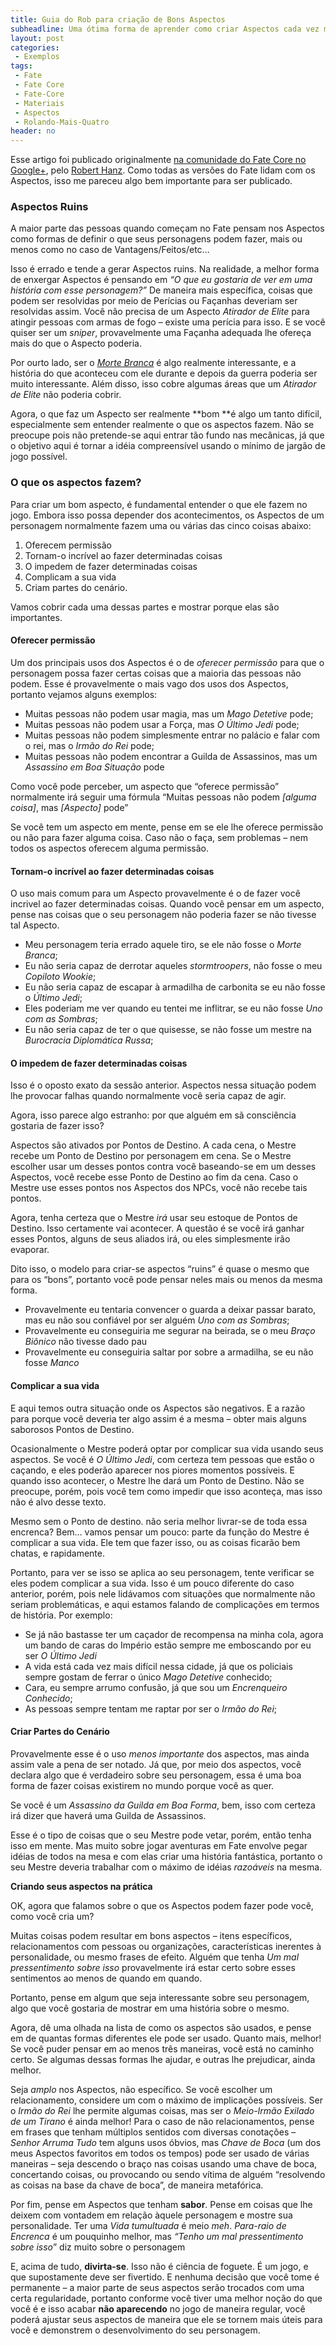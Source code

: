 ```yaml
---
title: Guia do Rob para criação de Bons Aspectos
subheadline: Uma ótima forma de aprender como criar Aspectos cada vez mais interessantes
layout: post
categories:
 - Exemplos
tags:
 - Fate
 - Fate Core
 - Fate-Core
 - Materiais
 - Aspectos
 - Rolando-Mais-Quatro
header: no
---
```


Esse artigo foi publicado originalmente [na comunidade do Fate Core no Google+](https://plus.google.com/u/0/108546067488075210468/posts/RiPHDaSa6Yg), pelo [Robert Hanz](https://plus.google.com/u/0/108546067488075210468). Como todas as versões do Fate lidam com os Aspectos, isso me pareceu algo bem importante para ser publicado.

### Aspectos Ruins

A maior parte das pessoas quando começam no Fate pensam nos Aspectos como formas de definir o que seus personagens podem fazer, mais ou menos como no caso de Vantagens/Feitos/etc…

Isso é errado e tende a gerar Aspectos ruins. Na realidade, a melhor forma de enxergar Aspectos é pensando em _“O que eu gostaria de ver em uma história com esse personagem?”_ De maneira mais específica, coisas que podem ser resolvidas por meio de Perícias ou Façanhas deveriam ser resolvidas assim. Você não precisa de um Aspecto _Atirador de Elite_ para atingir pessoas com armas de fogo – existe uma perícia para isso. E se você quiser ser um _sniper_, provavelmente uma Façanha adequada lhe ofereça mais do que o Aspecto poderia.

Por ourto lado, ser o [_Morte Branca_](https://pt.wikipedia.org/wiki/Morte_Branca) é algo realmente interessante, e a história do que aconteceu com ele durante e depois da guerra poderia ser muito interessante. Além disso, isso cobre algumas áreas que um _Atirador de Elite_ não poderia cobrir.

Agora, o que faz um Aspecto ser realmente **bom **é algo um tanto difícil, especialmente sem entender realmente o que os aspectos fazem. Não se preocupe pois não pretende-se aqui entrar tão fundo nas mecânicas, já que o objetivo aqui é tornar a idéia compreensível usando o mínimo de jargão de jogo possível.

### O que os aspectos fazem?

Para criar um bom aspecto, é fundamental entender o que ele fazem no jogo. Embora isso possa depender dos acontecimentos, os Aspectos de um personagem normalmente fazem uma ou várias das cinco coisas abaixo:

1.  Oferecem permissão
2.  Tornam-o incrível ao fazer determinadas coisas
3.  O impedem de fazer determinadas coisas
4.  Complicam a sua vida
5.  Criam partes do cenário.

Vamos cobrir cada uma dessas partes e mostrar porque elas são importantes.

#### Oferecer permissão

Um dos principais usos dos Aspectos é o de _oferecer permissão_ para que o personagem possa fazer certas coisas que a maioria das pessoas não podem. Esse é provavelmente o mais vago dos usos dos Aspectos, portanto vejamos alguns exemplos:

*   Muitas pessoas não podem usar magia, mas um _Mago Detetive_ pode;
*   Muitas pessoas não podem usar a Força, mas _O Último Jedi_ pode;
*   Muitas pessoas não podem simplesmente entrar no palácio e falar com o rei, mas o _Irmão do Rei_ pode;
*   Muitas pessoas não podem encontrar a Guilda de Assassinos, mas um _Assassino em Boa Situação_ pode

Como você pode perceber, um aspecto que “oferece permissão” normalmente irá seguir uma fórmula “Muitas pessoas não podem _[alguma coisa]_, mas _[Aspecto]_ pode”

Se você tem um aspecto em mente, pense em se ele lhe oferece permissão ou não para fazer alguma coisa. Caso não o faça, sem problemas – nem todos os aspectos oferecem alguma permissão.

#### Tornam-o incrível ao fazer determinadas coisas

O uso mais comum para um Aspecto provavelmente é o de fazer você incrivel ao fazer determinadas coisas. Quando você pensar em um aspecto, pense nas coisas que o seu personagem não poderia fazer se não tivesse tal Aspecto.

*   Meu personagem teria errado aquele tiro, se ele não fosse o _Morte Branca_;
*   Eu não seria capaz de derrotar aqueles _stormtroopers_, não fosse o meu _Copiloto Wookie_;
*   Eu não seria capaz de escapar à armadilha de carbonita se eu não fosse o _Último Jedi_;
*   Eles poderiam me ver quando eu tentei me inflitrar, se eu não fosse _Uno com as Sombras_;
*   Eu não seria capaz de ter o que quisesse, se não fosse um mestre na _Burocracia Diplomática Russa_;

#### O impedem de fazer determinadas coisas

Isso é o oposto exato da sessão anterior. Aspectos nessa situação podem lhe provocar falhas quando normalmente você seria capaz de agir.

Agora, isso parece algo estranho: por que alguém em sã consciência gostaria de fazer isso?

Aspectos são ativados por Pontos de Destino. A cada cena, o Mestre recebe um Ponto de Destino por personagem em cena. Se o Mestre escolher usar um desses pontos contra você baseando-se em um desses Aspectos, você recebe esse Ponto de Destino ao fim da cena. Caso o Mestre use esses pontos nos Aspectos dos NPCs, você não recebe tais pontos.

Agora, tenha certeza que o Mestre _irá_ usar seu estoque de Pontos de Destino. Isso certamente vai acontecer. A questão é se você irá ganhar esses Pontos, alguns de seus aliados irá, ou eles simplesmente irão evaporar.

Dito isso, o modelo para criar-se aspectos “ruins” é quase o mesmo que para os “bons”, portanto você pode pensar neles mais ou menos da mesma forma.

*   Provavelmente eu tentaria convencer o guarda a deixar passar barato, mas eu não sou confiável por ser alguém _Uno com as Sombras_;
*   Provavelmente eu conseguiria me segurar na beirada, se o meu _Braço Biônico_ não tivesse dado pau
*   Provavelmente eu conseguiria saltar por sobre a armadilha, se eu não fosse _Manco_

#### Complicar a sua vida

E aqui temos outra situação onde os Aspectos são negativos. E a razão para porque você deveria ter algo assim é a mesma – obter mais alguns saborosos Pontos de Destino.

Ocasionalmente o Mestre poderá optar por complicar sua vida usando seus aspectos. Se você é _O Último Jedi_, com certeza tem pessoas que estão o caçando, e eles poderão aparecer nos piores momentos possíveis. E quando isso acontecer, o Mestre lhe dará um Ponto de Destino. Não se preocupe, porém, pois você tem como impedir que isso aconteça, mas isso não é alvo desse texto.

Mesmo sem o Ponto de destino. não seria melhor livrar-se de toda essa encrenca? Bem… vamos pensar um pouco: parte da função do Mestre é complicar a sua vida. Ele tem que fazer isso, ou as coisas ficarão bem chatas, e rapidamente.

Portanto, para ver se isso se aplica ao seu personagem, tente verificar se eles podem complicar a sua vida. Isso é um pouco diferente do caso anterior, porém, pois nele lidávamos com situações que normalmente não seriam problemáticas, e aqui estamos falando de complicações em termos de história. Por exemplo:

*   Se já não bastasse ter um caçador de recompensa na minha cola, agora um bando de caras do Império estão sempre me emboscando por eu ser _O Último Jedi_
*   A vida está cada vez mais difícil nessa cidade, já que os policiais sempre gostam de ferrar o único _Mago Detetive_ conhecido;
*   Cara, eu sempre arrumo confusão, já que sou um _Encrenqueiro Conhecido_;
*   As pessoas sempre tentam me raptar por ser o _Irmão do Rei_;

#### Criar Partes do Cenário

Provavelmente esse é o uso _menos importante_ dos aspectos, mas ainda assim vale a pena de ser notado. Já que, por meio dos aspectos, você declara algo que é verdadeiro sobre seu personagem, essa é uma boa forma de fazer coisas existirem no mundo porque você as quer.

Se você é um _Assassino da Guilda em Boa Forma_, bem, isso com certeza irá dizer que haverá uma Guilda de Assassinos.

Esse é o tipo de coisas que o seu Mestre pode vetar, porém, então tenha isso em mente. Mas muito sobre jogar aventuras em Fate envolve pegar idéias de todos na mesa e com elas criar uma história fantástica, portanto o seu Mestre deveria trabalhar com o máximo de idéias _razoáveis_ na mesma.

**Criando seus aspectos na prática**

OK, agora que falamos sobre o que os Aspectos podem fazer pode você, como você cria um?

Muitas coisas podem resultar em bons aspectos – itens específicos, relacionamentos com pessoas ou organizações, características inerentes à personalidade, ou mesmo frases de efeito. Alguém que tenha _Um mal pressentimento sobre isso_ provavelmente irá estar certo sobre esses sentimentos ao menos de quando em quando.

Portanto, pense em algum que seja interessante sobre seu personagem, algo que você gostaria de mostrar em uma história sobre o mesmo.

Agora, dê uma olhada na lista de como os aspectos são usados, e pense em de quantas formas diferentes ele pode ser usado. Quanto mais, melhor! Se você puder pensar em ao menos três maneiras, você está no caminho certo. Se algumas dessas formas lhe ajudar, e outras lhe prejudicar, ainda melhor.

Seja _amplo_ nos Aspectos, não específico. Se você escolher um relacionamento, considere um com o máximo de implicações possíveis. Ser o _Irmão do Rei_ lhe permite algumas coisas, mas ser o _Meio-Irmão Exilado de um Tirano_ é ainda melhor! Para o caso de não relacionamentos, pense em frases que tenham múltiplos sentidos com diversas conotações – _Senhor Arruma Tudo_ tem alguns usos óbvios, mas _Chave de Boca_ (um dos meus Aspectos favoritos em todos os tempos) pode ser usado de várias maneiras – seja descendo o braço nas coisas usando uma chave de boca, concertando coisas, ou provocando ou sendo vítima de alguém “resolvendo as coisas na base da chave de boca”, de maneira metafórica.

Por fim, pense em Aspectos que tenham **sabor**. Pense em coisas que lhe deixem com vontadem em relação àquele personagem e mostre sua personalidade. Ter uma _Vida tumultuada_ é meio _meh_. _Para-raio de Encrenca_ é um pouquinho melhor, mas _“Tenho um mal pressentimento sobre isso_” diz muito sobre o personagem

E, acima de tudo, **divirta-se**. Isso não é ciência de foguete. É um jogo, e que supostamente deve ser fivertido. E nenhuma decisão que você tome é permanente – a maior parte de seus aspectos serão trocados com uma certa regularidade, portanto conforme você tiver uma melhor noção do que você é e isso acabar **não aparecendo** no jogo de maneira regular, você poderá ajustar seus aspectos de maneira que ele se tornem mais úteis para você e demonstrem o desenvolvimento do seu personagem.

